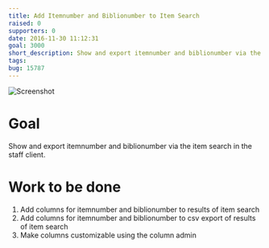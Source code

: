 ```yaml
---
title: Add Itemnumber and Biblionumber to Item Search
raised: 0
supporters: 0
date: 2016-11-30 11:12:31
goal: 3000
short_description: Show and export itemnumber and biblionumber via the item search in the staff client.
tags:
bug: 15787
---
```


![Screenshot](image.png)

# Goal
Show and export itemnumber and biblionumber via the item search in the staff client.

# Work to be done
1. Add columns for itemnumber and biblionumber to results of item search
2. Add columns for itemnumber and biblionumber to csv export of results of item search
3. Make columns customizable using the column admin
